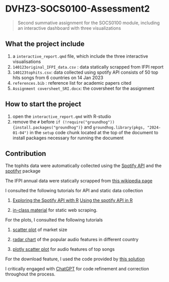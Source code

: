 # DVHZ3-SOCS0100-Assessment2

> Second summative assignment for the SOCS0100 module, including an interactive dashboard with three visualizations

## What the project include
1. a `interactive_report.qmd` file, which include the three interactive visualisations
2. `140123original_IFPI_data.csv` : data statically scrapped from IFPI report
3. `140123tophits.csv`: data collected using spotify API consists of 50 top hits songs from 6 countries on 14 Jan 2023
4. `references.bib` : reference list for academic papers cited
5. `Assignment coversheet_SRI.docx`: the coversheet for the assignment


## How to start the project
1. open the `interactive_report.qmd` with R-studio
2. remove the `#` before `if (!require("groundhog")) {install.packages("groundhog")}` and `groundhog.library(pkgs, "2024-01-04")` in the `setup` code chunk located at the top of the document to install packages necessary for running the document


## Contribution
The tophits data were automatically collected using the [Spotify API](https://developer.spotify.com/documentation/web-api) and the [spotifyr](https://www.rcharlie.com/spotifyr/) package

The IFPI annual data were statically scrapped from [this wikipedia page](https://en.wikipedia.org/wiki/List_of_largest_recorded_music_markets)

I consulted the following tutorials for API and static data collection

1.  [Exploring the Spotify API with R](https://msmith7161.github.io/what-is-speechiness/) [Using the spotify API in R](https://youtu.be/utWH3c8a3dA?si=lOha5QRRoZL4nN8u)

2.   [in-class material](https://brksnmz.github.io/SOCS0100/2023/weeks/week07/page7.html) for static web scraping.

For the plots, I consulted the following tutorials

1.  [scatter plot](https://youtu.be/SnCi0s0e4Io?si=t17n-ViTAuvjNmRv) of market size

2.  [radar chart](https://r-graph-gallery.com/143-spider-chart-with-saveral-individuals.html) of the popular audio features in different country

3.  [plotly scatter plot](https://plotly.com/r/figure-labels/) for audio features of top songs

For the download feature, I used the code provided by [this solution](https://community.rstudio.com/t/shiny-download-ggplot/90532/2) 

I critically engaged with [ChatGPT](https://chat.openai.com/) for code refinement and correction throughout the process.


